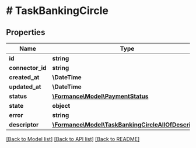 # # TaskBankingCircle

## Properties

Name | Type | Description | Notes
------------ | ------------- | ------------- | -------------
**id** | **string** |  |
**connector_id** | **string** |  |
**created_at** | **\DateTime** |  |
**updated_at** | **\DateTime** |  |
**status** | [**\Formance\Model\PaymentStatus**](PaymentStatus.md) |  |
**state** | **object** |  |
**error** | **string** |  | [optional]
**descriptor** | [**\Formance\Model\TaskBankingCircleAllOfDescriptor**](TaskBankingCircleAllOfDescriptor.md) |  |

[[Back to Model list]](../../README.md#models) [[Back to API list]](../../README.md#endpoints) [[Back to README]](../../README.md)

